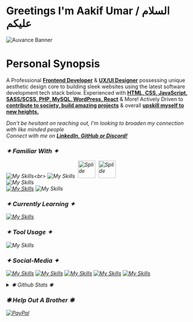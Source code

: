 # Greetings I'm Aakif Umar / السلام عليكم

![Auvance Banner](https://github.com/user-attachments/assets/9a54f7bf-807b-4170-8160-efaaaa581004)

# Personal Synopsis
A Professional <ins>**Frontend Developer**</ins> & <ins>**UX/UI Designer**</ins> possessing unique aesthetic design core to building sleek websites using the latest software development tech stack below. Experienced with <ins>**HTML, CSS,
JavaScript, SASS/SCSS, PHP, MySQL, WordPress, React**</ins> & More! Actively Driven to <ins>**contribute to society, build amazing projects**</ins> & overall <ins>**upskill myself to new heights.**</ins> <br>

<i>Don't be hesitant on reaching out, I'm looking to broaden my connection with like minded people</i> <br>
‌<i>Connect with me on <ins>**LinkedIn, GitHub or Discord!**</ins>

### ✦ Familiar With ✦
![My Skills](https://go-skill-icons.vercel.app/api/icons?i=html,css,sass,js,py,php,)<br> 
![My Skills](https://go-skill-icons.vercel.app/api/icons?i=gsap,react,vite) &nbsp;<img src="https://github.com/user-attachments/assets/63257040-9bdd-4041-b57d-9d91760ab52d" alt="Splide" width="47" height="47"> &nbsp;<img src="https://github.com/user-attachments/assets/f1d5f2f2-98ab-4e44-a812-63142a464281" alt="Splide" width="47" height="47"> <br> 
![My Skills](https://go-skill-icons.vercel.app/api/icons?i=nodejs,mysql,wordpress) <br>
[![My Skills](https://skillicons.dev/icons?i=pr,ps,xd)](https://skillicons.dev) ![My Skills](https://go-skill-icons.vercel.app/api/icons?i=ai,indesign,figma)


### ✦ Currently Learning ✦
[![My Skills](https://skillicons.dev/icons?i=jquery,threejs)](https://skillicons.dev) <br> 


### ✦ Tool Usage ✦
![My Skills](https://go-skill-icons.vercel.app/api/icons?i=chatgpt,github,git,vscode,vim,pycharm,notion,obsidian)


### ✦ Social-Media ✦
[![My Skills](https://skillicons.dev/icons?i=linkedin)](https://www.linkedin.com/in/hafizau/)
[![My Skills](https://skillicons.dev/icons?i=discord)](https://codepen.io/Auvance) 
[![My Skills](https://skillicons.dev/icons?i=codepen)](https://codepen.io/Auvance) 
[![My Skills](https://go-skill-icons.vercel.app/api/icons?i=x)](https://x.com/therealAuvance) 
[![My Skills](https://go-skill-icons.vercel.app/api/icons?i=behance)](https://www.behance.net/auvance)


<details>
 <summary>✱ Github Stats ✱</summary>
  
  <a href="#">![Github stats](https://github-readme-stats.vercel.app/api?username=Auvancee&theme=dark&count_private=true&hide_border=true&line_height=20)</a>
  <a href="#">![Top Langs](https://github-readme-stats.vercel.app/api/top-langs/?username=Auvancee&layout=compact&theme=dark&count_private=true&hide_border=true)</a>
  
</details>

### ✱ Help Out A Brother ✱
[![PayPal](https://img.shields.io/badge/PayPal-00457C?style=for-the-badge&logo=paypal&logoColor=white)](https://paypal.me/Auvance) 
